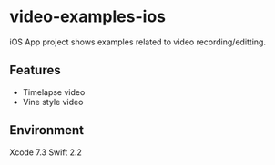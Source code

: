 # video-examples-ios

iOS App project shows examples related to video recording/editting.

## Features

- Timelapse video
- Vine style video

## Environment

Xcode 7.3
Swift 2.2

